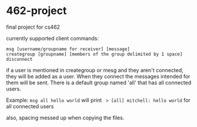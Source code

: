 # 462-project
final project for cs462

currently supported client commands:
```
msg [username/groupname for receiver] [message]
creategroup [groupname] [members of the group delimited by 1 space]
disconnect
```

if a user is mentioned in creategroup or mesg and they aren't connected, they will be added as a user. When they connect the messages intended for them will be sent. There is a default group named 'all' that has all connected users.

Example:
 ```msg all hello world```
 will print
  ``` > [all] mitchell: hello world```
  for all connected users
  


also, spacing messed up when copying the files.
